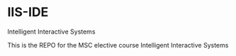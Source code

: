 # IIS-IDE
Intelligent Interactive Systems

This is the REPO for the MSC elective course Intelligent Interactive Systems
